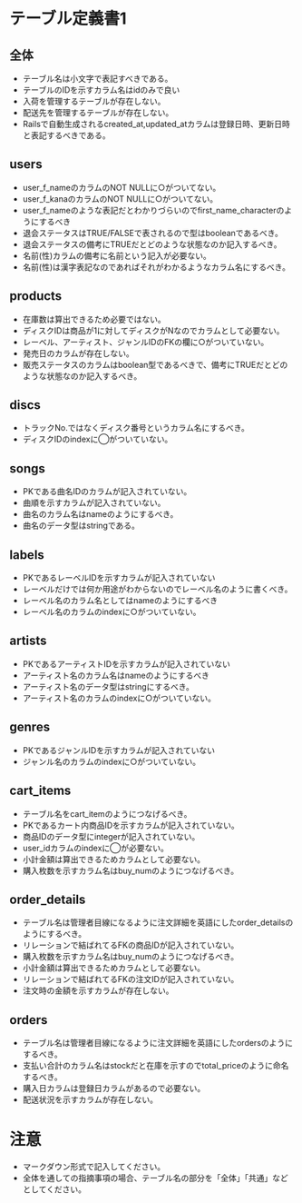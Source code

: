 # テーブル定義書1
## 全体
- テーブル名は小文字で表記すべきである。
- テーブルのIDを示すカラム名はidのみで良い
- 入荷を管理するテーブルが存在しない。
- 配送先を管理するテーブルが存在しない。
- Railsで自動生成されるcreated_at,updated_atカラムは登録日時、更新日時と表記するべきである。


## users
- user_f_nameのカラムのNOT NULLに○がついてない。
- user_f_kanaのカラムのNOT NULLに○がついてない。
- user_f_nameのような表記だとわかりづらいのでfirst_name_characterのようにするべき
- 退会ステータスはTRUE/FALSEで表されるので型はbooleanであるべき。
- 退会ステータスの備考にTRUEだとどのような状態なのか記入するべき。
- 名前(性)カラムの備考に名前という記入が必要ない。
- 名前(性)は漢字表記なのであればそれがわかるようなカラム名にするべき。

## products
- 在庫数は算出できるため必要ではない。
- ディスクIDは商品が1に対してディスクがNなのでカラムとして必要ない。
- レーベル、アーティスト、ジャンルIDのFKの欄に○がついていない。
- 発売日のカラムが存在しない。
- 販売ステータスのカラムはboolean型であるべきで、備考にTRUEだとどのような状態なのか記入するべき。

## discs
- トラックNo.ではなくディスク番号というカラム名にするべき。
- ディスクIDのindexに◯がついていない。

## songs
- PKである曲名IDのカラムが記入されていない。
- 曲順を示すカラムが記入されていない。
- 曲名のカラム名はnameのようにするべき。
- 曲名のデータ型はstringである。

## labels
- PKであるレーベルIDを示すカラムが記入されていない
- レーベルだけでは何か用途がわからないのでレーベル名のように書くべき。
- レーベル名のカラム名としてはnameのようにするべき
- レーベル名のカラムのindexに○がついていない。

## artists
- PKであるアーティストIDを示すカラムが記入されていない
- アーティスト名のカラム名はnameのようにするべき
- アーティスト名のデータ型はstringにするべき。
- アーティスト名のカラムのindexに○がついていない。

## genres
- PKであるジャンルIDを示すカラムが記入されていない
- ジャンル名のカラムのindexに○がついていない。

## cart_items
- テーブル名をcart_itemのようにつなげるべき。
- PKであるカート内商品IDを示すカラムが記入されていない。
- 商品IDのデータ型にintegerが記入されていない。
- user_idカラムのindexに◯が必要ない。
- 小計金額は算出できるためカラムとして必要ない。
- 購入枚数を示すカラム名はbuy_numのようにつなげるべき。

## order_details
- テーブル名は管理者目線になるように注文詳細を英語にしたorder_detailsのようにするべき。
- リレーションで結ばれてるFKの商品IDが記入されていない。
- 購入枚数を示すカラム名はbuy_numのようにつなげるべき。
- 小計金額は算出できるためカラムとして必要ない。
- リレーションで結ばれてるFKの注文IDが記入されていない。
- 注文時の金額を示すカラムが存在しない。

## orders
- テーブル名は管理者目線になるように注文詳細を英語にしたordersのようにするべき。
- 支払い合計のカラム名はstockだと在庫を示すのでtotal_priceのように命名するべき。
- 購入日カラムは登録日カラムがあるので必要ない。
- 配送状況を示すカラムが存在しない。

# 注意
* マークダウン形式で記入してください。
* 全体を通しての指摘事項の場合、テーブル名の部分を「全体」「共通」などとしてください。
